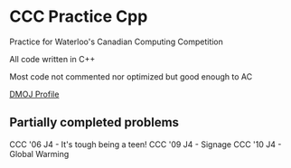 # CCC Practice Cpp
Practice for Waterloo's Canadian Computing Competition

All code written in C++

Most code not commented nor optimized but good enough to AC

[DMOJ Profile](https://dmoj.ca/user/RyanLi)

## Partially completed problems
CCC '06 J4 - It's tough being a teen!
CCC '09 J4 - Signage
CCC '10 J4 - Global Warming
